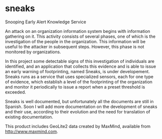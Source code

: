sneaks
======

Snooping Early Alert Knowledge Service



An attack on an organization information system begins with information gathering on it. This activity consists of several phases, one of which is the investigation of the people in the organization. This information will be useful to the attacker in subsequent steps. However, this phase is not monitored by organizations.



In this project some detectable signs of this investigation of individuals are identified, and an application that collects this evidence and is able to issue an early warning of footprinting, named Sneaks, is under developement.
Sneaks runs as a service that uses specialized sensors, each for one type of evidence, which establish a level of the footprinting of the organization and monitor it periodically to issue a report when a preset threshold is exceeded. 




Sneaks is well documented, but unfortunately all the documents are still in Spanish. Soon I will add more documentation on the development of sneaks and their use, according to their evolution and the need for translation of existing documentation.



This product includes GeoLite2 data created by MaxMind, available from
<a href="http://www.maxmind.com">http://www.maxmind.com</a>.
